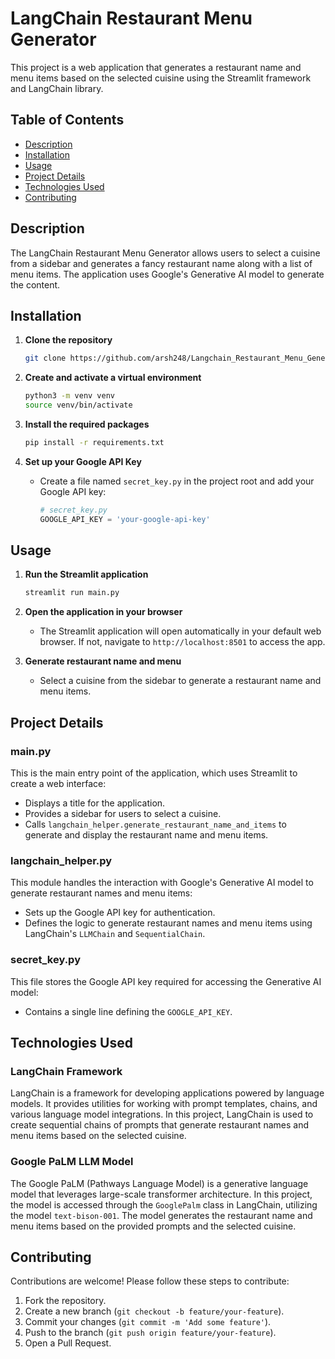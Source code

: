 # LangChain Restaurant Menu Generator

This project is a web application that generates a restaurant name and menu items based on the selected cuisine using the Streamlit framework and LangChain library.

## Table of Contents
- [Description](#description)
- [Installation](#installation)
- [Usage](#usage)
- [Project Details](#project-details)
- [Technologies Used](#technologies-used)
- [Contributing](#contributing)

## Description
The LangChain Restaurant Menu Generator allows users to select a cuisine from a sidebar and generates a fancy restaurant name along with a list of menu items. The application uses Google's Generative AI model to generate the content.

## Installation

1. **Clone the repository**
    ```sh
    git clone https://github.com/arsh248/Langchain_Restaurant_Menu_Generator.git
    ```

2. **Create and activate a virtual environment**
    ```sh
    python3 -m venv venv
    source venv/bin/activate
    ```

3. **Install the required packages**
    ```sh
    pip install -r requirements.txt
    ```

4. **Set up your Google API Key**
    - Create a file named `secret_key.py` in the project root and add your Google API key:
      ```python
      # secret_key.py
      GOOGLE_API_KEY = 'your-google-api-key'
      ```

## Usage

1. **Run the Streamlit application**
    ```sh
    streamlit run main.py
    ```

2. **Open the application in your browser**
    - The Streamlit application will open automatically in your default web browser. If not, navigate to `http://localhost:8501` to access the app.

3. **Generate restaurant name and menu**
    - Select a cuisine from the sidebar to generate a restaurant name and menu items.

## Project Details

### main.py
This is the main entry point of the application, which uses Streamlit to create a web interface:
- Displays a title for the application.
- Provides a sidebar for users to select a cuisine.
- Calls `langchain_helper.generate_restaurant_name_and_items` to generate and display the restaurant name and menu items.

### langchain_helper.py
This module handles the interaction with Google's Generative AI model to generate restaurant names and menu items:
- Sets up the Google API key for authentication.
- Defines the logic to generate restaurant names and menu items using LangChain's `LLMChain` and `SequentialChain`.

### secret_key.py
This file stores the Google API key required for accessing the Generative AI model:
- Contains a single line defining the `GOOGLE_API_KEY`.

## Technologies Used

### LangChain Framework
LangChain is a framework for developing applications powered by language models. It provides utilities for working with prompt templates, chains, and various language model integrations. In this project, LangChain is used to create sequential chains of prompts that generate restaurant names and menu items based on the selected cuisine.

### Google PaLM LLM Model
The Google PaLM (Pathways Language Model) is a generative language model that leverages large-scale transformer architecture. In this project, the model is accessed through the `GooglePalm` class in LangChain, utilizing the model `text-bison-001`. The model generates the restaurant name and menu items based on the provided prompts and the selected cuisine.

## Contributing

Contributions are welcome! Please follow these steps to contribute:

1. Fork the repository.
2. Create a new branch (`git checkout -b feature/your-feature`).
3. Commit your changes (`git commit -m 'Add some feature'`).
4. Push to the branch (`git push origin feature/your-feature`).
5. Open a Pull Request.

